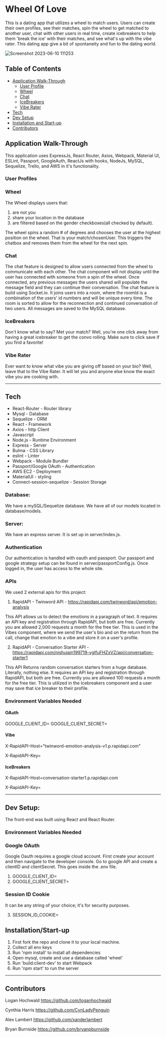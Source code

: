 # **Wheel Of Love**
This is a dating app that utilizes a wheel to match users. Users can create their own profiles, see their matches, spin the wheel to get matched to another user, chat with other users in real time, create icebreakers to help them 'break the ice' with their matches, and see what's up with the vibe rater. This dating app give a bit of spontaneity and fun to the dating world.

![Screenshot 2023-06-10 111253](https://github.com/HotLocalSingles/wheel-of-love/assets/108498821/f5cd9986-ada1-4cd4-bdf9-c09f89b63ca7)

## Table of Contents

* [Application Walk-Through](#walk)
   * [User Profile](#user)
   * [Wheel](#wheel)
   * [Chat](#chat)
   * [IceBreakers](#ice)
   * [Vibe Rater](#vibe)
* [Tech](#tech)
* [Dev Setup](#setup)
* [Installation and Start-up](#start)
* [Contributors](#contrib)

 <a id=walk></a>
## Application Walk-Through

This application uses ExpressJs, React Router, Axios, Webpack, Material UI, ESLint, Passport, GoogleAuth, ReactJs with hooks, NodeJs, MySQL, Sequelize, Trello, and AWS in it's functionality.

<a id=user></a>
### User Profiles

<a id=wheel></a>
### Wheel

The Wheel displays users that:

 1. are not you
 2. share your location in the database
 3. are filtered based on the gender checkboxes(all checked by default).

 The wheel spins a random # of degrees and chooses the user at the highest position on the wheel. That is your match/chosenUser. This triggers the chatbox and removes them from the wheel for the next spin.

<a id=chat></a>
### Chat

The chat feature is designed to allow users connected from the wheel to communicate with each other. The chat component will not display until the user has connected with someone from a spin of the wheel. Once connected, any previous messages the users shared will populate the message field and they can continue their conversation. The chat feature is build using Socket.io. It joins users into a room, where the roomId is a combination of the users' id numbers and will be unique every time. The room is sorted to allow for the reconnection and continued conversation of two users. All messages are saved to the MySQL database.

<a id=ice></a>
### IceBreakers

Don't know what to say? Met your match? Well, you're one click away from having a great icebreaker to get the convo rolling. Make sure to click save if you find a favorite!

<a id=vibe></a>
### Vibe Rater

Ever want to know what vibe you are giving off based on your bio? Well, leave that to the Vibe Rater. It will let you and anyone else know the exact vibe you are cooking with.

-----------------------------------------------

 <a id=tech></a>
## Tech

* React-Router - Router library
* Mysql - Database
* Sequelize - ORM
* React - Framework
* Axios - http Client
* Javascript
* Node.js - Runtime Environment
* Express - Server
* Bulma - CSS Library
* eslint - Linter
* Webpack - Module Bundler
* Passport/Google OAuth - Authentication
* AWS EC2 - Deployment
* MaterialUI - styling
* Connect-session-sequelize - Session Storage

### Database:

We have a mySQL/Sequelize database. We have all of our models located in database/models.

### Server:

We have an express server. It is set up in server/index.js.

### Authentication

Our authentication is handled with oauth and passport. Our passport and google strategy setup can be found in server/passportConfig.js. Once logged in, the user has access to the whole site.

### APIs

We used 2 external apis for this project:

1. RapidAPI - Twinword API - https://rapidapi.com/twinword/api/emotion-analysis

This API allows us to detect the emotions in a paragraph of text. It requires an API key and registration through RapidAPI, but both are free. Currently you are allowed 2,000 requests a month for the free tier. This is used in the Vibes component, where we send the user's bio and on the return from the call, change that emotion to a vibe and store it on a user's profile.

2. RapidAPI - Conversation Starter API - https://rapidapi.com/nishujain199719-vgIfuFHZxVZ/api/conversation-starter1

This API Returns random conversation starters from a huge database. Literally, nothing else. It requires an API key and registration through RapidAPI, but both are free. Currently you are allowed 100 requests a month for the free tier. This is utilized in the Icebreakers component and a user may save that ice breaker to their profile.

### Environment Variables Needed

#### OAuth

GOOGLE_CLIENT_ID=
GOOGLE_CLIENT_SECRET=

#### Vibe

X-RapidAPI-Host="twinword-emotion-analysis-v1.p.rapidapi.com"

X-RapidAPI-Key=

#### IceBreakers

X-RapidAPI-Host=conversation-starter1.p.rapidapi.com

X-RapidAPI-Key=

----------------------------------------------------------------

 <a id=setup></a>
## Dev Setup:

The front-end was built using React and React Router.

### Environment Variables Needed

### Google OAuth

Google Oauth requires a google cloud account. First create your account and then navigate to the developer console. Go to google API and create a clientID and clientSecret. This goes inside the .env file.

1. GOOGLE_CLIENT_ID=
2. GOOGLE_CLIENT_SECRET=


### Session ID Cookie

It can be any string of your choice; it's for security purposes.

3. SESSION_ID_COOKIE=

 <a id=start></a>
## Installation/Start-up

1. First fork the repo and clone it to your local machine.
2. Collect all env keys
3. Run 'npm install' to install all dependencies
4. Open mysql, create and use a database called 'wheel'
5. Run 'build:client-dev' to start Webpack
6. Run 'npm start' to run the server



----------------------------------------------------------
 <a id=contrib></a>
## **Contributors**

Logan Hochwald https://github.com/loganhochwald

Cynthia Harris https://github.com/CynLadyPenguin

Alex Lambert https://github.com/xanderlambert

Bryan Burnside https://github.com/bryanpburnside

